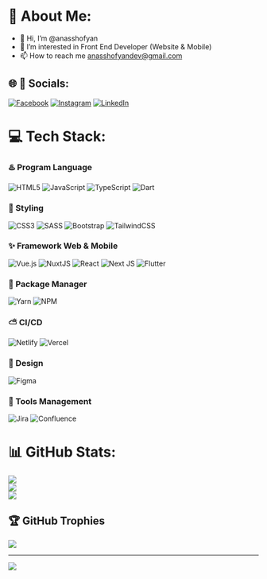 # 💫 About Me:
- 👋 Hi, I’m @anasshofyan
- 👀 I’m interested in Front End Developer (Website & Mobile)
- 📫 How to reach me anasshofyandev@gmail.com

## 🌐 🎨 Socials:
[![Facebook](https://img.shields.io/badge/Facebook-%231877F2.svg?logo=Facebook&logoColor=white)](https://facebook.com/anasshofyan) [![Instagram](https://img.shields.io/badge/Instagram-%23E4405F.svg?logo=Instagram&logoColor=white)](https://instagram.com/anasshofyan) [![LinkedIn](https://img.shields.io/badge/LinkedIn-%230077B5.svg?logo=linkedin&logoColor=white)](https://linkedin.com/in/anasshofyan) 

# 💻 Tech Stack:
### ♨️ Program Language
  ![HTML5](https://img.shields.io/badge/html5-%23E34F26.svg?style=for-the-badge&logo=html5&logoColor=white) ![JavaScript](https://img.shields.io/badge/javascript-%23323330.svg?style=for-the-badge&logo=javascript&logoColor=%23F7DF1E) ![TypeScript](https://img.shields.io/badge/typescript-%23007ACC.svg?style=for-the-badge&logo=typescript&logoColor=white) ![Dart](https://img.shields.io/badge/dart-%230175C2.svg?style=for-the-badge&logo=dart&logoColor=white) 

### 🎨 Styling
  ![CSS3](https://img.shields.io/badge/css3-%231572B6.svg?style=for-the-badge&logo=css3&logoColor=white) ![SASS](https://img.shields.io/badge/SASS-hotpink.svg?style=for-the-badge&logo=SASS&logoColor=white)  ![Bootstrap](https://img.shields.io/badge/bootstrap-%23563D7C.svg?style=for-the-badge&logo=bootstrap&logoColor=white) ![TailwindCSS](https://img.shields.io/badge/tailwindcss-%2338B2AC.svg?style=for-the-badge&logo=tailwind-css&logoColor=white)
  
### ✨ Framework Web & Mobile
  ![Vue.js](https://img.shields.io/badge/vuejs-%2335495e.svg?style=for-the-badge&logo=vuedotjs&logoColor=%234FC08D)  ![NuxtJS](https://img.shields.io/badge/Nuxt-black?style=for-the-badge&logo=nuxt.js&logoColor=white) ![React](https://img.shields.io/badge/react-%2320232a.svg?style=for-the-badge&logo=react&logoColor=%2361DAFB)  ![Next JS](https://img.shields.io/badge/Next-black?style=for-the-badge&logo=next.js&logoColor=white) ![Flutter](https://img.shields.io/badge/Flutter-%2302569B.svg?style=for-the-badge&logo=Flutter&logoColor=white)

### 🎁 Package Manager
  ![Yarn](https://img.shields.io/badge/yarn-%232C8EBB.svg?style=for-the-badge&logo=yarn&logoColor=white)  ![NPM](https://img.shields.io/badge/npm-%232C8EBB.svg?style=for-the-badge&logo=yarn&logoColor=orange)

### ⛅ CI/CD
  ![Netlify](https://img.shields.io/badge/netlify-%23000000.svg?style=for-the-badge&logo=netlify&logoColor=#00C7B7) ![Vercel](https://img.shields.io/badge/vercel-%23000000.svg?style=for-the-badge&logo=vercel&logoColor=white)
  
### 🌅 Design
  ![Figma](https://img.shields.io/badge/figma-%23F24E1E.svg?style=for-the-badge&logo=figma&logoColor=white)

### 🔦 Tools Management
  ![Jira](https://img.shields.io/badge/jira-%230A0FFF.svg?style=for-the-badge&logo=jira&logoColor=white) ![Confluence](https://img.shields.io/badge/confluence-%23172BF4.svg?style=for-the-badge&logo=confluence&logoColor=white)

# 📊 GitHub Stats:
![](https://github-readme-stats.vercel.app/api?username=anasshofyan&theme=dark&hide_border=false&include_all_commits=true&count_private=false)<br/>
![](https://github-readme-streak-stats.herokuapp.com/?user=anasshofyan&theme=dark&hide_border=false)<br/>
![](https://github-readme-stats.vercel.app/api/top-langs/?username=anasshofyan&theme=dark&hide_border=false&include_all_commits=true&count_private=false&layout=compact)

## 🏆 GitHub Trophies
![](https://github-profile-trophy.vercel.app/?username=anasshofyan&theme=darkhub&no-frame=false&no-bg=false&margin-w=4)

---
[![](https://visitcount.itsvg.in/api?id=anasshofyan&icon=5&color=0)](https://visitcount.itsvg.in)


<!-- Proudly created with GPRM ( https://gprm.itsvg.in ) -->
<!---
anasshofyan/anasshofyan is a ✨ special ✨ repository because its `README.md` (this file) appears on your GitHub profile.
You can click the Preview link to take a look at your changes.
--->
